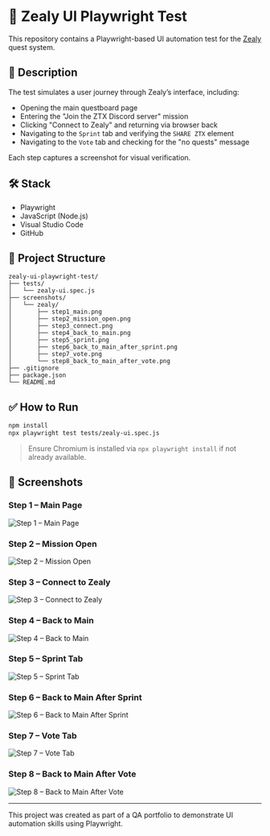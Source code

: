 # 🧪 Zealy UI Playwright Test

This repository contains a Playwright-based UI automation test for the [Zealy](https://zealy.io/cw/ztx/questboard/) quest system.

## 📌 Description

The test simulates a user journey through Zealy’s interface, including:

- Opening the main questboard page
- Entering the "Join the ZTX Discord server" mission
- Clicking "Connect to Zealy" and returning via browser back
- Navigating to the `Sprint` tab and verifying the `SHARE ZTX` element
- Navigating to the `Vote` tab and checking for the "no quests" message

Each step captures a screenshot for visual verification.

## 🛠️ Stack

- Playwright
- JavaScript (Node.js)
- Visual Studio Code
- GitHub

## 🧩 Project Structure

```
zealy-ui-playwright-test/
├── tests/
│   └── zealy-ui.spec.js
├── screenshots/
│   └── zealy/
│       ├── step1_main.png
│       ├── step2_mission_open.png
│       ├── step3_connect.png
│       ├── step4_back_to_main.png
│       ├── step5_sprint.png
│       ├── step6_back_to_main_after_sprint.png
│       ├── step7_vote.png
│       └── step8_back_to_main_after_vote.png
├── .gitignore
├── package.json
└── README.md
```

## ✅ How to Run

```bash
npm install
npx playwright test tests/zealy-ui.spec.js
```

> Ensure Chromium is installed via `npx playwright install` if not already available.


## 📸 Screenshots

### Step 1 – Main Page
![Step 1 – Main Page](screenshots/zealy/step1_main.png)

### Step 2 – Mission Open
![Step 2 – Mission Open](screenshots/zealy/step2_mission_open.png)

### Step 3 – Connect to Zealy
![Step 3 – Connect to Zealy](screenshots/zealy/step3_connect.png)

### Step 4 – Back to Main
![Step 4 – Back to Main](screenshots/zealy/step4_back_to_main.png)

### Step 5 – Sprint Tab
![Step 5 – Sprint Tab](screenshots/zealy/step5_sprint.png)

### Step 6 – Back to Main After Sprint
![Step 6 – Back to Main After Sprint](screenshots/zealy/step6_back_to_main_after_sprint.png)

### Step 7 – Vote Tab
![Step 7 – Vote Tab](screenshots/zealy/step7_vote.png)

### Step 8 – Back to Main After Vote
![Step 8 – Back to Main After Vote](screenshots/zealy/step8_back_to_main_after_vote.png)

---

This project was created as part of a QA portfolio to demonstrate UI automation skills using Playwright.
